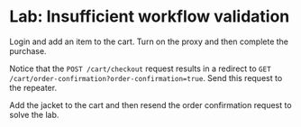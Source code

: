 # Lab: Insufficient workflow validation

Login and add an item to the cart. Turn on the proxy and then complete the purchase.

Notice that the `POST /cart/checkout` request results in a redirect to `GET /cart/order-confirmation?order-confirmation=true`. Send this request to the repeater.

Add the jacket to the cart and then resend the order confirmation request to solve the lab.